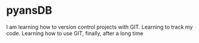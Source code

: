 # pyansDB
I am learning how to version control projects with GIT.
Learning to track my code.
Learning how to use GIT, finally, after a long time

